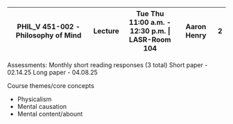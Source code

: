 
| PHIL_V 451-002 - Philosophy of Mind | Lecture | Tue Thu <br>11:00 a.m. - 12:30 p.m. \| <br>LASR-Room 104 | Aaron Henry | 2   |
| ----------------------------------- | ------- | -------------------------------------------------------- | ----------- | --- |
Assessments:
Monthly short reading responses (3 total)
Short paper - 02.14.25
Long paper - 04.08.25

Course themes/core concepts
- Physicalism
- Mental causation
- Mental content/abount